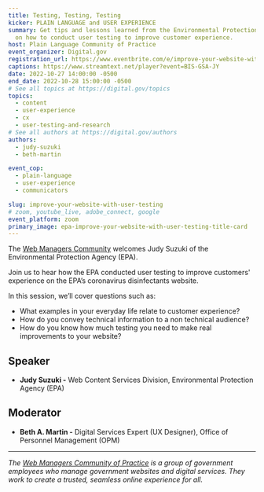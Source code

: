 ```yaml
---
title: Testing, Testing, Testing
kicker: PLAIN LANGUAGE and USER EXPERIENCE
summary: Get tips and lessons learned from the Environmental Protection Agency
  on how to conduct user testing to improve customer experience.
host: Plain Language Community of Practice
event_organizer: Digital.gov
registration_url: https://www.eventbrite.com/e/improve-your-website-with-user-testing-tickets-418122123527
captions: https://www.streamtext.net/player?event=BIS-GSA-JY
date: 2022-10-27 14:00:00 -0500
end_date: 2022-10-28 15:00:00 -0500
# See all topics at https://digital.gov/topics
topics:
  - content
  - user-experience
  - cx
  - user-testing-and-research
# See all authors at https://digital.gov/authors
authors:
  - judy-suzuki
  - beth-martin

event_cop:
  - plain-language
  - user-experience
  - communicators

slug: improve-your-website-with-user-testing
# zoom, youtube_live, adobe_connect, google
event_platform: zoom
primary_image: epa-improve-your-website-with-user-testing-title-card
---
```

The [Web Managers Community](https://digital.gov/communities/web-content-managers/) welcomes Judy Suzuki of the Environmental Protection Agency (EPA).

Join us to hear how the EPA conducted user testing to improve customers' experience on the EPA’s coronavirus disinfectants website.

In this session, we’ll cover questions such as:

* What examples in your everyday life relate to customer experience?
* How do you convey technical information to a non technical audience?
* How do you know how much testing you need to make real improvements to your website?

## Speaker

* **Judy Suzuki -** Web Content Services Division, Environmental Protection Agency (EPA)

## Moderator

* **Beth A. Martin -** Digital Services Expert (UX Designer), Office of Personnel Management (OPM)

---

*The [Web Managers Community of Practice](https://digital.gov/communities/web-content-managers/) is a group of government employees who manage government websites and digital services. They work to create a trusted, seamless online experience for all.*
